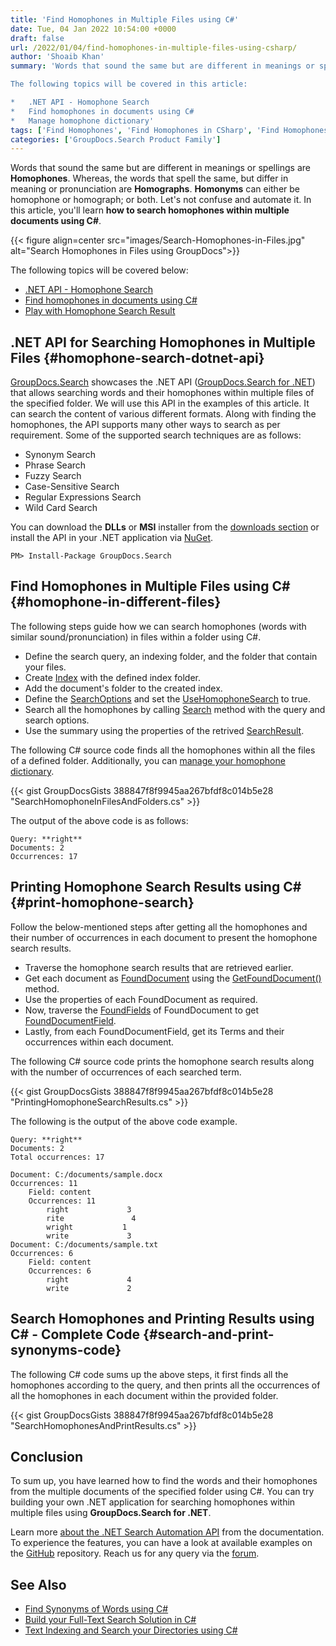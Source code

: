 ```yaml
---
title: 'Find Homophones in Multiple Files using C#'
date: Tue, 04 Jan 2022 10:54:00 +0000
draft: false
url: /2022/01/04/find-homophones-in-multiple-files-using-csharp/
author: 'Shoaib Khan'
summary: 'Words that sound the same but are different in meanings or spellings are **Homophones**. Whereas, the words that spell the same, but differ in meaning or pronunciation are **Homographs**. **Homonyms** can either be homophone or homograph; or both. Let us not confuse and automate it. In this article, you will learn **how to search homophones within multiple documents using C#**.

The following topics will be covered in this article:

*   .NET API - Homophone Search
*   Find homophones in documents using C#
*   Manage homophone dictionary'
tags: ['Find Homophones', 'Find Homophones in CSharp', 'Find Homophones in Files', 'Homophones']
categories: ['GroupDocs.Search Product Family']
---
```


Words that sound the same but are different in meanings or spellings are **Homophones**. Whereas, the words that spell the same, but differ in meaning or pronunciation are **Homographs**. **Homonyms** can either be homophone or homograph; or both. Let's not confuse and automate it. In this article, you'll learn **how to search homophones within multiple documents using C#**.



{{< figure align=center src="images/Search-Homophones-in-Files.jpg" alt="Search Homophones in Files using GroupDocs">}}


The following topics will be covered below:

*   [.NET API - Homophone Search](#homophone-search-dotnet-api)
*   [Find homophones in documents using C#](#homophone-in-different-files)
*   [Play with Homophone Search Result](#print-homophone-search)

## .NET API for Searching Homophones in Multiple Files {#homophone-search-dotnet-api}

[GroupDocs.Search](https://products.groupdocs.com/search/) showcases the .NET API ([GroupDocs.Search for .NET](https://products.groupdocs.com/search/net/)) that allows searching words and their homophones within multiple files of the specified folder. We will use this API in the examples of this article. It can search the content of various different formats. Along with finding the homophones, the API supports many other ways to search as per requirement. Some of the supported search techniques are as follows:

*   Synonym Search
*   Phrase Search
*   Fuzzy Search
*   Case-Sensitive Search
*   Regular Expressions Search
*   Wild Card Search

You can download the **DLLs** or **MSI** installer from the [downloads section](https://downloads.groupdocs.com/search) or install the API in your .NET application via [NuGet](https://www.nuget.org/packages/groupdocs.search).

```
PM> Install-Package GroupDocs.Search
```

## Find Homophones in Multiple Files using C# {#homophone-in-different-files}

The following steps guide how we can search homophones (words with similar sound/pronunciation) in files within a folder using C#.

*   Define the search query, an indexing folder, and the folder that contain your files.
*   Create [Index](https://apireference.groupdocs.com/search/net/groupdocs.search/index) with the defined index folder.
*   Add the document's folder to the created index.
*   Define the [SearchOptions](https://apireference.groupdocs.com/search/net/groupdocs.search.options/searchoptions) and set the [UseHomophoneSearch](https://apireference.groupdocs.com/search/net/groupdocs.search.options/searchoptions/properties/usehomophonesearch) to true.
*   Search all the homophones by calling [Search](https://apireference.groupdocs.com/search/net/groupdocs.search/index/methods/search/index) method with the query and search options.
*   Use the summary using the properties of the retrived [SearchResult](https://apireference.groupdocs.com/search/net/groupdocs.search.results/searchresult).

The following C# source code finds all the homophones within all the files of a defined folder. Additionally, you can [manage your homophone dictionary](https://docs.groupdocs.com/search/net/homophone-dictionary/).

{{< gist GroupDocsGists 388847f8f9945aa267bfdf8c014b5e28 "SearchHomophoneInFilesAndFolders.cs" >}}

The output of the above code is as follows:

```
Query: **right**
Documents: 2
Occurrences: 17
```

## Printing Homophone Search Results using C# {#print-homophone-search}

Follow the below-mentioned steps after getting all the homophones and their number of occurrences in each document to present the homophone search results.

*   Traverse the homophone search results that are retrieved earlier.
*   Get each document as [FoundDocument](https://apireference.groupdocs.com/search/net/groupdocs.search.results/founddocument) using the [GetFoundDocument()](https://apireference.groupdocs.com/search/net/groupdocs.search.results/searchresult/methods/getfounddocument) method.
*   Use the properties of each FoundDocument as required.
*   Now, traverse the [FoundFields](https://apireference.groupdocs.com/search/net/groupdocs.search.results/founddocument/properties/foundfields) of FoundDocument to get [FoundDocumentField](https://apireference.groupdocs.com/search/net/groupdocs.search.results/founddocumentfield).
*   Lastly, from each FoundDocumentField, get its Terms and their occurrences within each document.

The following C# source code prints the homophone search results along with the number of occurrences of each searched term.

{{< gist GroupDocsGists 388847f8f9945aa267bfdf8c014b5e28 "PrintingHomophoneSearchResults.cs" >}}

The following is the output of the above code example.

```
Query: **right**
Documents: 2
Total occurrences: 17

Document: C:/documents/sample.docx
Occurrences: 11
    Field: content
    Occurrences: 11
        right             3
        rite               4
        wright           1
        write             3
Document: C:/documents/sample.txt
Occurrences: 6
    Field: content
    Occurrences: 6
        right             4
        write             2
```

## Search Homophones and Printing Results using C# - Complete Code {#search-and-print-synonyms-code}

The following C# code sums up the above steps, it first finds all the homophones according to the query, and then prints all the occurrences of all the homophones in each document within the provided folder.

{{< gist GroupDocsGists 388847f8f9945aa267bfdf8c014b5e28 "SearchHomophonesAndPrintResults.cs" >}}

## Conclusion

To sum up, you have learned how to find the words and their homophones from the multiple documents of the specified folder using C#. You can try building your own .NET application for searching homophones within multiple files using **GroupDocs.Search for .NET**.

Learn more [about the .NET Search Automation API](https://docs.groupdocs.com/search/net/) from the documentation. To experience the features, you can have a look at available examples on the [GitHub](https://github.com/groupdocs-search) repository. Reach us for any query via the [forum](https://forum.groupdocs.com/).

## See Also

*   [Find Synonyms of Words using C#](https://blog.groupdocs.com/2021/09/14/find-synonyms-of-words-using-csharp)
*   [Build your Full-Text Search Solution in C#](https://blog.groupdocs.com/2021/06/03/build-your-full-text-search-solution-in-csharp/)
*   [Text Indexing and Search your Directories using C#](https://blog.groupdocs.com/2020/05/29/search-text-by-indexing-in-csharp-net/)




